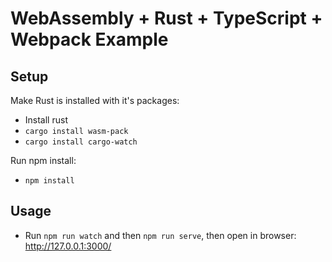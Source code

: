 # WebAssembly + Rust + TypeScript + Webpack Example

## Setup

Make Rust is installed with it's packages:
- Install rust
- `cargo install wasm-pack`
- `cargo install cargo-watch`

Run npm install:
- `npm install`

## Usage

- Run `npm run watch` and then `npm run serve`, then open in browser: <http://127.0.0.1:3000/>
